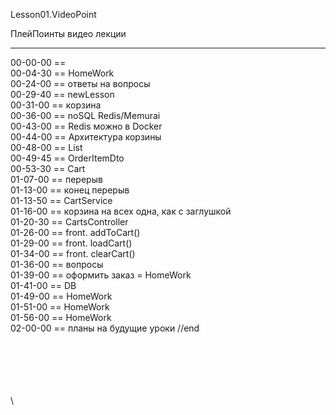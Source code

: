 ﻿
Lesson01.VideoPoint  

ПлейПоинты видео лекции  

---
00-00-00 ==   
00-04-30 == HomeWork  
00-24-00 == ответы на вопросы  
00-29-40 == newLesson  
00-31-00 == корзина  
00-36-00 == noSQL Redis/Memurai    
00-43-00 == Redis можно в Docker  
00-44-00 == Архитектура корзины  
00-48-00 == List<OrderItem>  
00-49-45 == OrderItemDto  
00-53-30 == Cart  
01-07-00 == перерыв  
01-13-00 == конец перерыв  
01-13-50 == CartService  
01-16-00 == корзина на всех одна, как с заглушкой  
01-20-30 == CartsController  
01-26-00 == front. addToCart()  
01-29-00 == front. loadCart()  
01-34-00 == front. clearCart()  
01-36-00 == вопросы  
01-39-00 == оформить заказ = HomeWork  
01-41-00 == DB    
01-49-00 == HomeWork    
01-51-00 == HomeWork    
01-56-00 == HomeWork    
02-00-00 == планы на будущие уроки
//end  

















\
\
\
\
\
\
